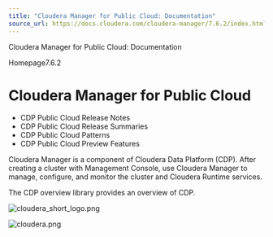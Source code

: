 ```yaml
---
title: "Cloudera Manager for Public Cloud: Documentation"
source_url: https://docs.cloudera.com/cloudera-manager/7.6.2/index.html
---
```


Cloudera Manager for Public Cloud: Documentation




Homepage7.6.2



# Cloudera Manager for Public Cloud

* CDP Public Cloud Release Notes
* CDP Public Cloud Release Summaries
* CDP Public Cloud Patterns
* CDP Public Cloud Preview Features

Cloudera Manager is a component of Cloudera Data Platform (CDP). After
creating a cluster with
Management Console,
use Cloudera Manager to manage, configure, and monitor the cluster and
Cloudera Runtime
services.

The CDP overview library
provides an overview of CDP.

![cloudera_short_logo.png](https://docs.cloudera.com/common/img/cloudera_short_logo.png)

![cloudera.png](https://docs.cloudera.com/common/img/cloudera.png)
